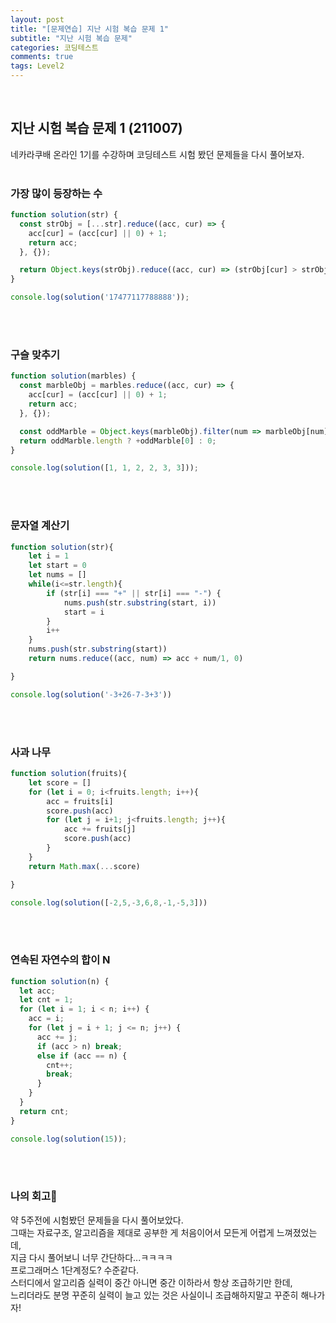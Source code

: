 ```yaml
---
layout: post
title: "[문제연습] 지난 시험 복습 문제 1"
subtitle: "지난 시험 복습 문제"
categories: 코딩테스트
comments: true
tags: Level2
---
```


<br>


## 지난 시험 복습 문제 1 (211007)


네카라쿠배 온라인 1기를 수강하며 코딩테스트 시험 봤던 문제들을 다시 풀어보자.<br><br>

### 가장 많이 등장하는 수

```js
function solution(str) {
  const strObj = [...str].reduce((acc, cur) => {
    acc[cur] = (acc[cur] || 0) + 1;
    return acc;
  }, {});

  return Object.keys(strObj).reduce((acc, cur) => (strObj[cur] > strObj[acc] ? cur : acc)) / 1;
}

console.log(solution('17477117788888'));
```

<br><br>

### 구슬 맞추기

```js
function solution(marbles) {
  const marbleObj = marbles.reduce((acc, cur) => {
    acc[cur] = (acc[cur] || 0) + 1;
    return acc;
  }, {});

  const oddMarble = Object.keys(marbleObj).filter(num => marbleObj[num] === 1);
  return oddMarble.length ? +oddMarble[0] : 0;
}

console.log(solution([1, 1, 2, 2, 3, 3]));

```

<br><br>

### 문자열 계산기

```js
function solution(str){
    let i = 1
    let start = 0
    let nums = []
    while(i<=str.length){
        if (str[i] === "+" || str[i] === "-") {
            nums.push(str.substring(start, i))
            start = i
        }
        i++
    }
    nums.push(str.substring(start))
    return nums.reduce((acc, num) => acc + num/1, 0)

}

console.log(solution('-3+26-7-3+3'))
```

<br><br>

### 사과 나무

```js
function solution(fruits){
    let score = []
    for (let i = 0; i<fruits.length; i++){
        acc = fruits[i]
        score.push(acc)
        for (let j = i+1; j<fruits.length; j++){
            acc += fruits[j]
            score.push(acc)
        }
    }
    return Math.max(...score)

}

console.log(solution([-2,5,-3,6,8,-1,-5,3]))
```

<br><br>

### 연속된 자연수의 합이 N

```js
function solution(n) {
  let acc;
  let cnt = 1;
  for (let i = 1; i < n; i++) {
    acc = i;
    for (let j = i + 1; j <= n; j++) {
      acc += j;
      if (acc > n) break;
      else if (acc == n) {
        cnt++;
        break;
      }
    }
  }
  return cnt;
}

console.log(solution(15));
```

<br><br>

### 나의 회고🤔

약 5주전에 시험봤던 문제들을 다시 풀어보았다.<br>
그때는 자료구조, 알고리즘을 제대로 공부한 게 처음이어서 모든게 어렵게 느껴졌었는데,<br>
지금 다시 풀어보니 너무 간단하다...ㅋㅋㅋㅋ<br>
프로그래머스 1단계정도? 수준같다.<br>
스터디에서 알고리즘 실력이 중간 아니면 중간 이하라서 항상 조급하기만 한데,<br>
느리더라도 분명 꾸준히 실력이 늘고 있는 것은 사실이니 조급해하지말고 꾸준히 해나가자!<br>
